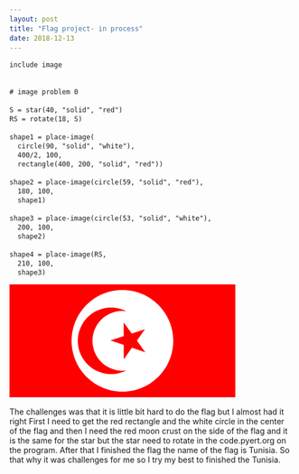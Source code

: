 ```yaml
---
layout: post
title: "Flag project- in process"
date: 2018-12-13
---
```


```
include image 


# image problem 0

S = star(40, "solid", "red")
RS = rotate(18, S)

shape1 = place-image(
  circle(90, "solid", "white"), 
  400/2, 100, 
  rectangle(400, 200, "solid", "red"))

shape2 = place-image(circle(59, "solid", "red"),
  180, 100,
  shape1)

shape3 = place-image(circle(53, "solid", "white"),
  200, 100,
  shape2)

shape4 = place-image(RS,
  210, 100,
  shape3)
```
![Flag Image](/images/flag.png)


The challenges was that it is little bit hard to do the flag but I almost had it right 
First I need to get the red rectangle and the white circle in the center of the flag and then I need the red moon crust on the side of the flag and it is the same for the star but the star need to rotate in the code.pyert.org on the program. After that I finished the flag the name of the flag is Tunisia.
So that why it was challenges for me so I try my best to finished the Tunisia.

